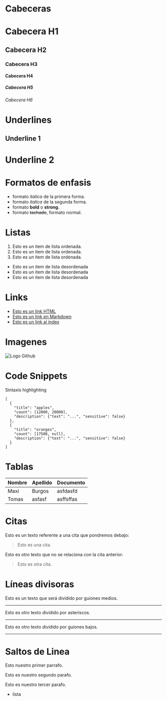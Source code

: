 # Cabeceras
# Cabecera H1
## Cabecera H2
### Cabecera H3
#### Cabecera H4
##### Cabecera H5
###### Cabecera H6

# Underlines
Underline 1
------------

Underline 2
===========

# Formatos de enfasis
- formato *italica* de la primera forma.
- formato _italica_ de la segunda forma.
- formato **bold** o __strong__.
- formato ~~tachado~~, formato normal.

# Listas
1. Esto es un item de lista ordenada.
2. Esto es un item de lista ordenada.
3. Esto es un item de lista ordenada.
- Esto es un item de lista desordenada
- Esto es un item de lista desordenada
- Esto es un item de lista desordenada

# Links
- <a href="http://www.google.com">Esto es un link HTML<a>
- [Esto es un link en Markdown](http://www.google.com)
- [Esto es un link al index](index.html)

# Imagenes
![Logo Github](https://cdn4.iconfinder.com/data/icons/iconsimple-logotypes/512/github-512.png)

# Code Snippets
Sintaxis highlighting
```JASON
[
  {
    "title": "apples",
    "count": [12000, 20000],
    "description": {"text": "...", "sensitive": false}
  },
  {
    "title": "oranges",
    "count": [17500, null],
    "description": {"text": "...", "sensitive": false}
  }
]
```
# Tablas
| Nombre | Apellido | Documento |
| ------ | -------- | --------- |
| Maxi | Burgos | asfdasfd |
| Tomas | asfasf | asffsffas |

# Citas
Esto es un texto referente a una cita que pondremos debajo:
> Esto es una cita.

Esto es otro texto que no se relaciona con la cita anterior:
> Esto es otra cita.

# Líneas divisoras
Esto es un texto que será dividido por guiones medios.

---
Esto es otro texto dividido por asteriscos.

***
Esto es otro texto dividido por guiones bajos.

___

# Saltos de Linea
Esto nuestro primer parrafo.

Esto es nuestro segundo parafo.

Esto es nuestro tercer parafo.
- lista
